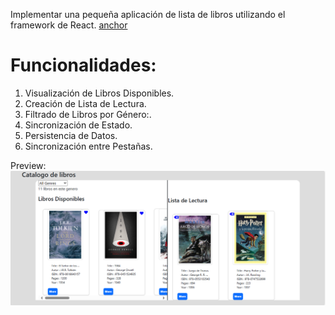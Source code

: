 Implementar una pequeña aplicación de lista de libros utilizando el framework de React. [anchor](https://enlace.tld "Live Demo")

# Funcionalidades:
1. Visualización de Libros Disponibles.
2. Creación de Lista de Lectura.
3. Filtrado de Libros por Género:.
4. Sincronización de Estado.
5. Persistencia de Datos.
6. Sincronización entre Pestañas.

Preview:  
![Lista de lectura](assets/screenshot.png)
